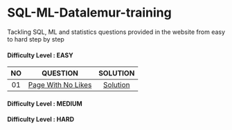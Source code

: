 # SQL-ML-Datalemur-training
Tackling SQL, ML and statistics questions provided in the website from easy to hard step by step

#### Difficulty Level : EASY

| NO | QUESTION | SOLUTION |
|:------:|------------|:---------:|
| 01 | [Page With No Likes](https://datalemur.com/questions/sql-page-with-no-likes) | [Solution](easy-1.sql)


#### Difficulty Level : MEDIUM


#### Difficulty Level : HARD
